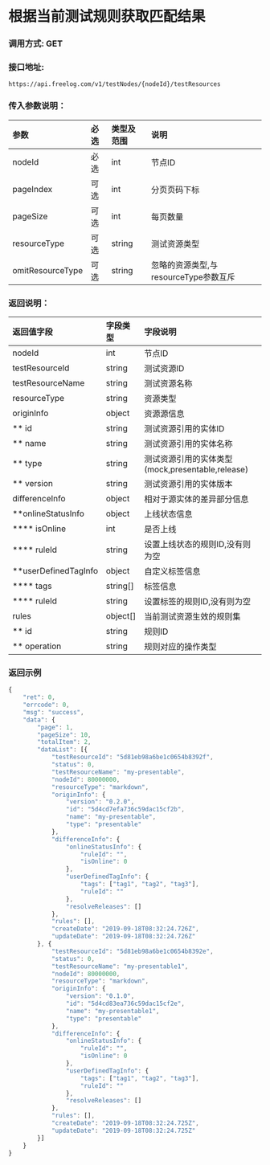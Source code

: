 # 根据当前测试规则获取匹配结果

### 调用方式: GET

### 接口地址:

```
https://api.freelog.com/v1/testNodes/{nodeId}/testResources
```

### 传入参数说明：
| 参数 | 必选 | 类型及范围 | 说明 |
| :--- | :--- | :--- | :--- |
| nodeId | 必选 | int | 节点ID |
| pageIndex | 可选 | int | 分页页码下标 |
| pageSize | 可选 | int | 每页数量 |
| resourceType | 可选 | string | 测试资源类型 |
| omitResourceType | 可选 | string | 忽略的资源类型,与resourceType参数互斥 |

### 返回说明：

| 返回值字段 | 字段类型 | 字段说明 |
| :--- | :--- | :--- |
| nodeId | int| 节点ID |
| testResourceId | string | 测试资源ID |
| testResourceName | string | 测试资源名称 |
| resourceType | string | 资源类型 |
| originInfo | object | 资源源信息 |
| ** id | string | 测试资源引用的实体ID |
| ** name | string | 测试资源引用的实体名称 |
| ** type | string | 测试资源引用的实体类型 (mock,presentable,release) |
| ** version | string |测试资源引用的实体版本 |
| differenceInfo | object | 相对于源实体的差异部分信息 |
| **onlineStatusInfo | object | 上线状态信息 |
| **** isOnline | int | 是否上线 |
| **** ruleId | string | 设置上线状态的规则ID,没有则为空 |
| **userDefinedTagInfo | object | 自定义标签信息 |
| **** tags | string[] | 标签信息 |
| **** ruleId | string | 设置标签的规则ID,没有则为空 |
| rules | object[] | 当前测试资源生效的规则集 |
| ** id | string | 规则ID |
| ** operation | string | 规则对应的操作类型 |

### 返回示例

```js
{
	"ret": 0,
	"errcode": 0,
	"msg": "success",
	"data": {
		"page": 1,
		"pageSize": 10,
		"totalItem": 2,
		"dataList": [{
			"testResourceId": "5d81eb98a6be1c0654b8392f",
			"status": 0,
			"testResourceName": "my-presentable",
			"nodeId": 80000000,
			"resourceType": "markdown",
			"originInfo": {
				"version": "0.2.0",
				"id": "5d4cd7efa736c59dac15cf2b",
				"name": "my-presentable",
				"type": "presentable"
			},
			"differenceInfo": {
				"onlineStatusInfo": {
					"ruleId": "",
					"isOnline": 0
				},
				"userDefinedTagInfo": {
					"tags": ["tag1", "tag2", "tag3"],
					"ruleId": ""
				},
				"resolveReleases": []
			},
			"rules": [],
			"createDate": "2019-09-18T08:32:24.726Z",
			"updateDate": "2019-09-18T08:32:24.726Z"
		}, {
			"testResourceId": "5d81eb98a6be1c0654b8392e",
			"status": 0,
			"testResourceName": "my-presentable1",
			"nodeId": 80000000,
			"resourceType": "markdown",
			"originInfo": {
				"version": "0.1.0",
				"id": "5d4cd83ea736c59dac15cf2e",
				"name": "my-presentable1",
				"type": "presentable"
			},
			"differenceInfo": {
				"onlineStatusInfo": {
					"ruleId": "",
					"isOnline": 0
				},
				"userDefinedTagInfo": {
					"tags": ["tag1", "tag2", "tag3"],
					"ruleId": ""
				},
				"resolveReleases": []
			},
			"rules": [],
			"createDate": "2019-09-18T08:32:24.725Z",
			"updateDate": "2019-09-18T08:32:24.725Z"
		}]
	}
}
```